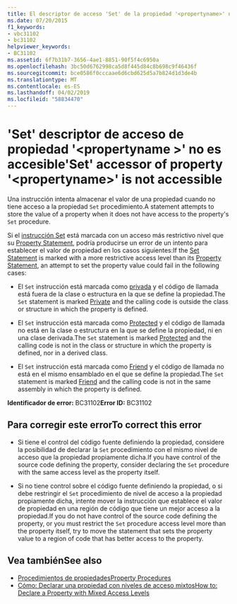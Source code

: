 ```yaml
---
title: El descriptor de acceso 'Set' de la propiedad '<propertyname>' no está accesible
ms.date: 07/20/2015
f1_keywords:
- vbc31102
- bc31102
helpviewer_keywords:
- BC31102
ms.assetid: 6f7b31b7-3656-4ae1-8851-90f5f4c6950a
ms.openlocfilehash: 3bc50d6762998ca5d8f445d84c8b698c9f46436f
ms.sourcegitcommit: bce0586f0cccaae6d6cbd625d5a7b824d1d3de4b
ms.translationtype: MT
ms.contentlocale: es-ES
ms.lasthandoff: 04/02/2019
ms.locfileid: "58834470"
---
```

# <a name="set-accessor-of-property-propertyname-is-not-accessible"></a><span data-ttu-id="83e36-102">'Set' descriptor de acceso de propiedad '\<propertyname >' no es accesible</span><span class="sxs-lookup"><span data-stu-id="83e36-102">'Set' accessor of property '\<propertyname>' is not accessible</span></span>
<span data-ttu-id="83e36-103">Una instrucción intenta almacenar el valor de una propiedad cuando no tiene acceso a la propiedad `Set` procedimiento.</span><span class="sxs-lookup"><span data-stu-id="83e36-103">A statement attempts to store the value of a property when it does not have access to the property's `Set` procedure.</span></span>  
  
 <span data-ttu-id="83e36-104">Si el [instrucción Set](../../../visual-basic/language-reference/statements/set-statement.md) está marcada con un acceso más restrictivo nivel que su [Property Statement](../../../visual-basic/language-reference/statements/property-statement.md), podría producirse un error de un intento para establecer el valor de propiedad en los casos siguientes:</span><span class="sxs-lookup"><span data-stu-id="83e36-104">If the [Set Statement](../../../visual-basic/language-reference/statements/set-statement.md) is marked with a more restrictive access level than its [Property Statement](../../../visual-basic/language-reference/statements/property-statement.md), an attempt to set the property value could fail in the following cases:</span></span>  
  
-   <span data-ttu-id="83e36-105">El `Set` instrucción está marcada como [privada](../../../visual-basic/language-reference/modifiers/private.md) y el código de llamada está fuera de la clase o estructura en la que se define la propiedad.</span><span class="sxs-lookup"><span data-stu-id="83e36-105">The `Set` statement is marked [Private](../../../visual-basic/language-reference/modifiers/private.md) and the calling code is outside the class or structure in which the property is defined.</span></span>  
  
-   <span data-ttu-id="83e36-106">El `Set` instrucción está marcada como [Protected](../../../visual-basic/language-reference/modifiers/protected.md) y el código de llamada no está en la clase o estructura en la que se define la propiedad, ni en una clase derivada.</span><span class="sxs-lookup"><span data-stu-id="83e36-106">The `Set` statement is marked [Protected](../../../visual-basic/language-reference/modifiers/protected.md) and the calling code is not in the class or structure in which the property is defined, nor in a derived class.</span></span>  
  
-   <span data-ttu-id="83e36-107">El `Set` instrucción está marcada como [Friend](../../../visual-basic/language-reference/modifiers/friend.md) y el código de llamada no está en el mismo ensamblado en el que se define la propiedad.</span><span class="sxs-lookup"><span data-stu-id="83e36-107">The `Set` statement is marked [Friend](../../../visual-basic/language-reference/modifiers/friend.md) and the calling code is not in the same assembly in which the property is defined.</span></span>  
  
 <span data-ttu-id="83e36-108">**Identificador de error:** BC31102</span><span class="sxs-lookup"><span data-stu-id="83e36-108">**Error ID:** BC31102</span></span>  
  
## <a name="to-correct-this-error"></a><span data-ttu-id="83e36-109">Para corregir este error</span><span class="sxs-lookup"><span data-stu-id="83e36-109">To correct this error</span></span>  
  
-   <span data-ttu-id="83e36-110">Si tiene el control del código fuente definiendo la propiedad, considere la posibilidad de declarar la `Set` procedimiento con el mismo nivel de acceso que la propiedad propiamente dicha.</span><span class="sxs-lookup"><span data-stu-id="83e36-110">If you have control of the source code defining the property, consider declaring the `Set` procedure with the same access level as the property itself.</span></span>  
  
-   <span data-ttu-id="83e36-111">Si no tiene control sobre el código fuente definiendo la propiedad, o si debe restringir el `Set` procedimiento de nivel de acceso a la propiedad propiamente dicha, intente mover la instrucción que establece el valor de propiedad en una región de código que tiene un mejor acceso a la propiedad.</span><span class="sxs-lookup"><span data-stu-id="83e36-111">If you do not have control of the source code defining the property, or you must restrict the `Set` procedure access level more than the property itself, try to move the statement that sets the property value to a region of code that has better access to the property.</span></span>  
  
## <a name="see-also"></a><span data-ttu-id="83e36-112">Vea también</span><span class="sxs-lookup"><span data-stu-id="83e36-112">See also</span></span>

- [<span data-ttu-id="83e36-113">Procedimientos de propiedades</span><span class="sxs-lookup"><span data-stu-id="83e36-113">Property Procedures</span></span>](../../../visual-basic/programming-guide/language-features/procedures/property-procedures.md)
- [<span data-ttu-id="83e36-114">Cómo: Declarar una propiedad con niveles de acceso mixtos</span><span class="sxs-lookup"><span data-stu-id="83e36-114">How to: Declare a Property with Mixed Access Levels</span></span>](../../../visual-basic/programming-guide/language-features/procedures/how-to-declare-a-property-with-mixed-access-levels.md)
